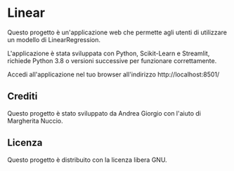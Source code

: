 # Linear

Questo progetto è un'applicazione web che permette agli utenti di utilizzare un modello di LinearRegression.

L'applicazione è stata sviluppata con Python, Scikit-Learn e Streamlit, richiede Python 3.8 o versioni successive per funzionare correttamente.

Accedi all'applicazione nel tuo browser all'indirizzo http://localhost:8501/

## Crediti

Questo progetto è stato sviluppato da Andrea Giorgio con l'aiuto di Margherita Nuccio.

## Licenza

Questo progetto è distribuito con la licenza libera GNU.

